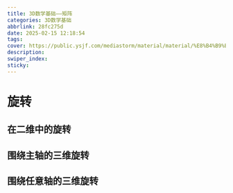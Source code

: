 ```yaml
---
title: 3D数学基础——矩阵
categories: 3D数学基础
abbrlink: 28fc275d
date: 2025-02-15 12:18:54
tags:
cover: https://public.ysjf.com/mediastorm/material/material/%E8%B4%B9%E5%B0%94%E7%8F%AD%E5%85%8B%E6%96%AF-12-%E5%85%A8%E6%99%AF-20250107.JPG
description:
swiper_index:
sticky:
---
```

# 旋转

## 在二维中的旋转

## 围绕主轴的三维旋转

## 围绕任意轴的三维旋转